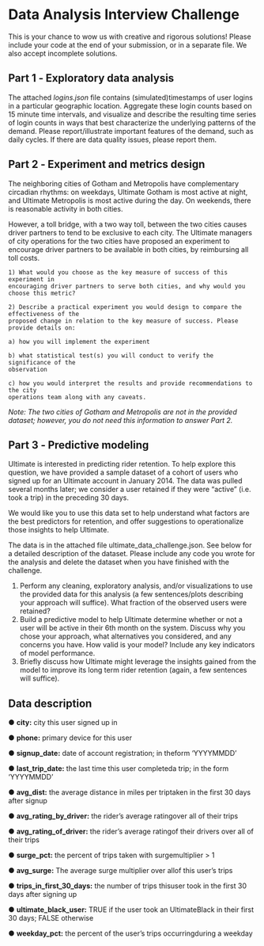# Data Analysis Interview Challenge

This is your chance to wow us with creative and rigorous solutions! Please include your code at
the end of your submission, or in a separate file. We also accept incomplete solutions.

## Part 1 ‐ Exploratory data analysis

The attached _logins.json_ file contains (simulated)timestamps of user logins in a particular
geographic location. Aggregate these login counts based on 15 minute time intervals, and
visualize and describe the resulting time series of login counts in ways that best characterize the
underlying patterns of the demand. Please report/illustrate important features of the demand,
such as daily cycles. If there are data quality issues, please report them.

## Part 2 ‐ Experiment and metrics design

The neighboring cities of Gotham and Metropolis have complementary circadian rhythms: on
weekdays, Ultimate Gotham is most active at night, and Ultimate Metropolis is most active
during the day. On weekends, there is reasonable activity in both cities.

However, a toll bridge, with a two way toll, between the two cities causes driver partners to tend
to be exclusive to each city. The Ultimate managers of city operations for the two cities have
proposed an experiment to encourage driver partners to be available in both cities, by
reimbursing all toll costs.

```
1) What would you choose as the key measure of success of this experiment in
encouraging driver partners to serve both cities, and why would you choose this metric?
```
```
2) Describe a practical experiment you would design to compare the effectiveness of the
proposed change in relation to the key measure of success. Please provide details on:
```
```
a) how you will implement the experiment
```

```
b) what statistical test(s) you will conduct to verify the significance of the
observation
```
```
c) how you would interpret the results and provide recommendations to the city
operations team along with any caveats.
```
_Note: The two cities of Gotham and Metropolis are not in the provided dataset; however, you do
not need this information to answer Part 2._

## Part 3 ‐ Predictive modeling

Ultimate is interested in predicting rider retention. To help explore this question, we have
provided a sample dataset of a cohort of users who signed up for an Ultimate account in
January 2014. The data was pulled several months later; we consider a user retained if they
were “active” (i.e. took a trip) in the preceding 30 days.

We would like you to use this data set to help understand what factors are the best predictors
for retention, and offer suggestions to operationalize those insights to help Ultimate.

The data is in the attached file ultimate_data_challenge.json. See below for a detailed
description of the dataset. Please include any code you wrote for the analysis and delete the
dataset when you have finished with the challenge.

1. Perform any cleaning, exploratory analysis, and/or visualizations to use the provided
    data for this analysis (a few sentences/plots describing your approach will suffice). What
    fraction of the observed users were retained?
2. Build a predictive model to help Ultimate determine whether or not a user will be active in
    their 6th month on the system. Discuss why you chose your approach, what alternatives
    you considered, and any concerns you have. How valid is your model? Include any key
    indicators of model performance.
3. Briefly discuss how Ultimate might leverage the insights gained from the model to
    improve its long term rider retention (again, a few sentences will suffice).


## Data description

● **city:** city this user signed up in

● **phone:** primary device for this user

● **signup_date:** date of account registration; in theform ‘YYYYMMDD’

● **last_trip_date:** the last time this user completeda trip; in the form ‘YYYYMMDD’

● **avg_dist:** the average distance in miles per triptaken in the first 30 days after signup

● **avg_rating_by_driver:** the rider’s average ratingover all of their trips

● **avg_rating_of_driver:** the rider’s average ratingof their drivers over all of their trips

● **surge_pct:** the percent of trips taken with surgemultiplier > 1

● **avg_surge:** The average surge multiplier over allof this user’s trips

● **trips_in_first_30_days:** the number of trips thisuser took in the first 30 days after signing up

● **ultimate_black_user:** TRUE if the user took an UltimateBlack in their first 30 days; FALSE
otherwise

● **weekday_pct:** the percent of the user’s trips occurringduring a weekday
